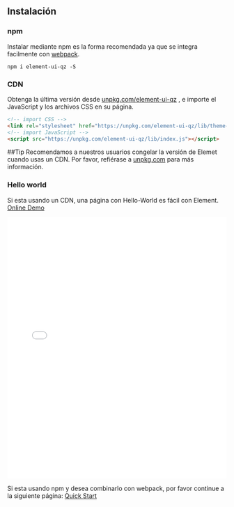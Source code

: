 ## Instalación

### npm

Instalar mediante npm es la forma recomendada ya que se integra facilmente con [webpack](https://webpack.js.org/).

```shell
npm i element-ui-qz -S
```

### CDN

Obtenga la última versión desde [unpkg.com/element-ui-qz](https://unpkg.com/element-ui-qz/) , e importe el JavaScript y los archivos CSS en su página.

```html
<!-- import CSS -->
<link rel="stylesheet" href="https://unpkg.com/element-ui-qz/lib/theme-chalk/index.css">
<!-- import JavaScript -->
<script src="https://unpkg.com/element-ui-qz/lib/index.js"></script>
```

##Tip
Recomendamos a nuestros usuarios congelar la versión de Elemet cuando usas un CDN. Por favor, refiérase a [unpkg.com](https://unpkg.com) para más información.

### Hello world

Si esta usando un CDN, una página con Hello-World es fácil con Element. [Online Demo](https://jsfiddle.net/hzfpyvg6/14/)

<iframe width="100%" height="600" src="//jsfiddle.net/hzfpyvg6/1213/embedded/html,result/" allowpaymentrequest allowfullscreen="allowfullscreen" frameborder="0"></iframe>

Si esta usando npm y desea combinarlo con webpack, por favor continue a la siguiente página: [Quick Start](/#/es/component/quickstart)
